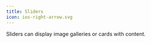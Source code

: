 ```yaml
---
title: Sliders
icon: ios-right-arrow.svg
---
```


Sliders can display image galleries or cards with content.